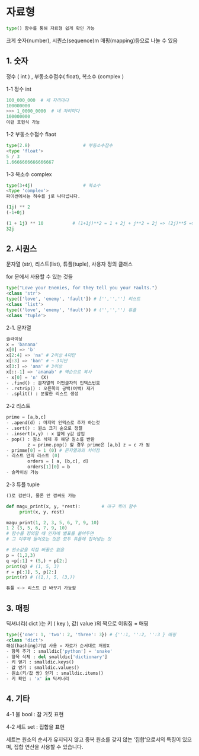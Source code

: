 
# 자료형


```python
type() 함수를 통해 자료형 쉽게 확인 가능
```


크게 숫자(number), 시퀀스(sequence)m 매핑(mapping)등으로 나눌 수 있음


## 1. 숫자


정수 ( int ) , 부동소수점수( float), 복소수 (complex )


1-1 정수 int


```python
100_000_000  # 세 자리마다
100000000
>>> 1_0000_0000  # 네 자리마다
100000000
이런 표현식 가능
```


1-2 부동소수점수 flaot


```python
type(2.8)                    # 부동소수점수
<type 'float'>
5 / 3
1.6666666666666667
```


1-3 복소수 complex


```python
type(3+4j)                   # 복소수
<type 'complex'>
파이썬에서는 허수를 j로 나타냅니다.

(1j) ** 2
(-1+0j)

(1 + 1j) ** 10           # (1+1j)**2 = 1 + 2j + j**2 = 2j => (2j)**5 => 32j**5 => 32j
32j
```


## 2. 시퀀스


문자열 (str), 리스트(list), 튜플(tuple), 사용자 정의 클래스


for 문에서 사용할 수 있는 것들


```python
type("Love your Enemies, for they tell you your Faults.")
<class 'str'>
type(['love', 'enemy', 'fault']) # ['','',''] 리스트
<class 'list'>
type(('love', 'enemy', 'fault')) # ('','','') 튜플
<class 'tuple'>
```


2-1. 문자열


```python
슬라이싱
x = 'banana'
x[0] => 'b'
x[2:4] => 'na' # 2이상 4미만
x[:3] => 'ban' # ~ 3미만
x[3:] => 'ana' # 3이상
x[::-1] => 'ananab' # 역순으로 복사
- x[0] = 'n' (X) 
- .find() : 문자열의 어떤글자의 인덱스번호 
- .rstrip() : 오른쪽의 공백(여백) 제거
- .split() : 분할한 리스트 생성
```


2-2 리스트


```python
prime = [a,b,c]
- .apend(d) : 마지막 인덱스로 추가 하는것
- .sort() : 원소 크기 순으로 정렬
- .insert(x,y) : x 앞에 y값 삽입
- pop() : 원소 삭제 후 해당 원소를 반환 
		z = prime.pop() 할 경우 prime은 [a,b] z = c 가 됨
- primme[0] = 1 (0) # 문자열과의 차이점
- 리스트 안의 리스트 (0)
		orders = [ a, [b,c], d] 
		orders[1][0] = b
- 슬라이싱 가능
```


2-3 튜플 tuple


```python
()로 감싼다, 물론 안 깜싸도 가능

def magu_print(x, y, *rest):        # 마구 찍어 함수
     print(x, y, rest)

magu_print(1, 2, 3, 5, 6, 7, 9, 10)
1 2 (3, 5, 6, 7, 9, 10)
# 함수를 정의할 때 인자에 별표를 붙여두면
# 그 이후에 들어오는 것은 모두 튜플에 집어넣는 것

# 원소값을 직접 바꿀순 없음
p = (1,2,3)
q =p[:1] + (5,) + p[2:]
print(q) # (1, 5, 3)
r = p[:1], 5, p[2:]
print(r) # ((1,), 5, (3,))

튜플 <-> 리스트 간 바꾸기 가능함
```


## 3. 매핑


딕셔너리( dict )는 키 ( key ), 값( value )의 짝으로 이뤄짐 = 매핑


```python
type({'one': 1, 'two': 2, 'three': 3}) # {'':1, '':2, '':3 } 매핑
<class 'dict'>
해싱(hashing)기법 사용 = 자료가 순서대로 저장X
- 항목 추가 : smalldic['python'] = 'snake' 
- 항목 삭제 : del smalldic['dictionary']
- 키 얻기 : smalldic.keys()
- 값 얻기 : smalldic.values()
- 원소(키/값 쌍) 얻기 : smalldic.items()
- 키 확인 : 'x' in 딕셔너리
```


## 4. 기타


4-1 불 bool : 참 거짓 표현


4-2 세트 set : 집합을 표현


세트는 원소의 순서가 유지되지 않고 중복 원소를 갖지 않는 ‘집합’으로서의 특징이 있으며, 집합 연산을 사용할 수 있습니다.


